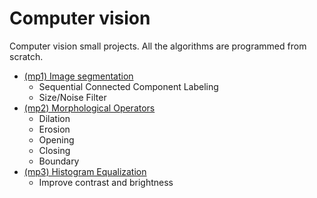 # Computer vision
Computer vision small projects. All the algorithms are programmed from scratch. 

- [(mp1) Image segmentation](https://github.com/Marnonel6/computer_vision/tree/main/machine_problems/mp1)
    * Sequential Connected Component Labeling
    * Size/Noise Filter
- [(mp2) Morphological Operators](https://github.com/Marnonel6/computer_vision/tree/main/machine_problems/mp2)
    * Dilation
    * Erosion
    * Opening
    * Closing
    * Boundary
- [(mp3) Histogram Equalization](https://github.com/Marnonel6/computer_vision/tree/main/machine_problems/mp3)
    * Improve contrast and brightness
